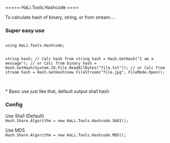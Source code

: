 <p>===== HaLi.Tools.Hashcode ====</p>
<p>To calculate hash of binary, string, or from stream....</p>


<h3>Super easy use</h3>
<pre>
<code>
using HaLi.Tools.Hashcode;
  
  string hash;
  // Calc hash from string
  hash = Hash.GetHash("I am a message");
  // or Calc from binary
  hash = Hash.GetHash(System.IO.File.ReadAllBytes("file.txt"));
  // or Calc from stream
  hash = Hash.GetHash(new FileStream("file.jpg", FileMode.Open));
</code>
</pre>
<p>* Basic use just like that, default output sha1 hash</p>


<h3>Config</h3>
<p>
  Use Sha1 (Default)</br>
  <code>Hash.Share.Algorithm = new HaLi.Tools.Hashcode.SHA1();</code>
  </p>
  
<p>
  Use MD5</br>
  <code>Hash.Share.Algorithm = new HaLi.Tools.Hashcode.MD5();</code>
  </p>
